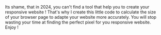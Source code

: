 Its shame, that in 2024, you can't find a tool that help you to create your responsive website !
That's why I create this little code to calculate the size of your browser page to adapte your website more accurately.
You will stop wasting your time at finding the perfect pixel for you responsive website.
Enjoy !
